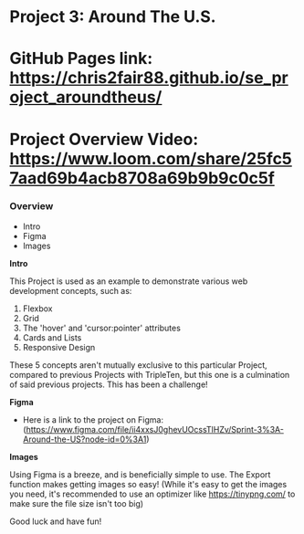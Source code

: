 # Project 3: Around The U.S.

# GitHub Pages link: https://chris2fair88.github.io/se_project_aroundtheus/

# Project Overview Video: https://www.loom.com/share/25fc57aad69b4acb8708a69b9b9c0c5f

### Overview

-   Intro
-   Figma
-   Images

**Intro**

This Project is used as an example to demonstrate various web development concepts, such as:

1. Flexbox
2. Grid
3. The 'hover' and 'cursor:pointer' attributes
4. Cards and Lists
5. Responsive Design

These 5 concepts aren't mutually exclusive to this particular Project, compared to previous Projects with TripleTen, but this one is a culmination of said previous projects. This has been a challenge!

**Figma**

-   Here is a link to the project on Figma: (https://www.figma.com/file/ii4xxsJ0ghevUOcssTlHZv/Sprint-3%3A-Around-the-US?node-id=0%3A1)

**Images**

Using Figma is a breeze, and is beneficially simple to use. The Export function makes getting images so easy!
(While it's easy to get the images you need, it's recommended to use an optimizer like https://tinypng.com/ to make sure the file size isn't too big)

Good luck and have fun!
